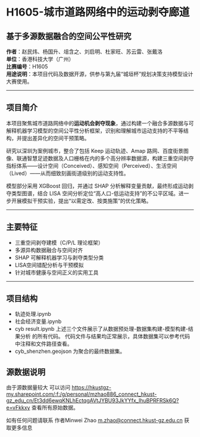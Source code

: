 # H1605-城市道路网络中的运动剥夺廊道  
## 基于多源数据融合的空间公平性研究  

**作者**：赵民炜、杨国升、俎含之、刘启明、杜家旺、苏云雷、张戴洛  
**单位**：香港科技大学（广州）  
**比赛编号**：H1605  
**用途说明**：本项目代码及数据开源，供参与第九届“城垣杯”规划决策支持模型设计大赛使用。  

---

## 项目简介  

本项目聚焦城市道路网络中的**运动机会剥夺现象**，通过构建一个融合多源数据与可解释机器学习模型的空间公平性分析框架，识别和理解城市运动支持的不平等结构，并提出差异化的空间干预策略。

研究以深圳为案例城市，整合了包括 Keep 运动轨迹、Amap 路网、百度街景图像、联通智慧足迹数据及人口栅格在内的多个高分辨率数据源，构建三重空间剥夺指标体系——设计空间（Conceived）、感知空间（Perceived）、生活空间（Lived）——从而细致刻画街道级别的运动支持性。

模型部分采用 XGBoost 回归，并通过 SHAP 分析解释变量贡献，最终形成运动剥夺类型图谱，结合 LISA 空间分析定位“高人口-低运动支持”的不公平区域。进一步开展模拟干预实验，提出“以需定改、按类施策”的优化策略。

---

## 主要特征  

- 三重空间剥夺建模（C/P/L 理论框架）  
- 多源异构数据融合与空间对齐  
- SHAP 可解释机器学习与剥夺类型分类  
- LISA空间错配分析与干预模拟  
- 针对城市健康与空间正义的实用工具  

---

## 项目结构  
- 轨迹处理.ipynb
- 社会经济变量.ipynb
- cyb result.ipynb
上述三个文件展示了从数据预处理-数据集构建-模型构建-结果分析 的所有代码。
代码文件与结果均正常展示，具体数据集可以参考代码中注释和文件路径查看。
- cyb_shenzhen.geojson 为聚合的最终数据集。 

## 源数据说明
由于源数据量较大
可以访问 https://hkustgz-my.sharepoint.com/:f:/g/personal/mzhao886_connect_hkust-gz_edu_cn/Et3dd6ewqKNLhEctqgAVtJYBU93JkYYfx_IhuBPRFRSk6Q?e=vFkkxy
查看所有原始数据。

如有任何问题请联系 作者Minwei Zhao
m.zhao@connect.hkust-gz.edu.cn 获取更多信息
